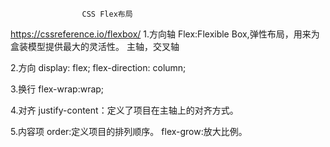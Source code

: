                     CSS Flex布局
https://cssreference.io/flexbox/
1.方向轴
	Flex:Flexible Box,弹性布局，用来为盒装模型提供最大的灵活性。
	主轴，交叉轴

2.方向
	display: flex;
	flex-direction: column;

3.换行
	flex-wrap:wrap;

4.对齐
	justify-content：定义了项目在主轴上的对齐方式。

5.内容项
	order:定义项目的排列顺序。
	flex-grow:放大比例。
	
